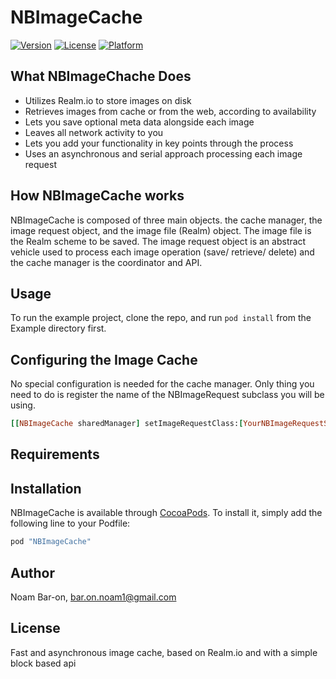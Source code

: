 # NBImageCache

[![Version](https://img.shields.io/cocoapods/v/NBImageCache.svg?style=flat)](http://cocoapods.org/pods/NBImageCache)
[![License](https://img.shields.io/cocoapods/l/NBImageCache.svg?style=flat)](http://cocoapods.org/pods/NBImageCache)
[![Platform](https://img.shields.io/cocoapods/p/NBImageCache.svg?style=flat)](http://cocoapods.org/pods/NBImageCache)

## What NBImageChache Does

 * Utilizes Realm.io to store images on disk
 * Retrieves images from cache or from the web, according to availability
 * Lets you save optional meta data alongside each image
 * Leaves all network activity to you
 * Lets you add your functionality in key points through the process 
 * Uses an asynchronous and serial approach processing each image request

## How NBImageCache works

NBImageCache is composed of three main objects. the cache manager, the image request object, and the image file (Realm) object. The image file is the Realm scheme to be saved. The image request object is an abstract vehicle used to process each image operation (save/ retrieve/ delete) and the cache manager is the coordinator and API.


## Usage

To run the example project, clone the repo, and run `pod install` from the Example directory first.

## Configuring the Image Cache

No special configuration is needed for the cache manager. Only thing you need to do is register the name of the NBImageRequest subclass you will be using.
```ruby
[[NBImageCache sharedManager] setImageRequestClass:[YourNBImageRequestSubClass class]];
```


## Requirements

## Installation

NBImageCache is available through [CocoaPods](http://cocoapods.org). To install
it, simply add the following line to your Podfile:

```ruby
pod "NBImageCache"
```

## Author

Noam Bar-on, bar.on.noam1@gmail.com

## License

<!--NBImageCache is available under the MIT license. See the LICENSE file for more info.-->
<!--=======-->
Fast and asynchronous image cache, based on Realm.io and with a simple block based api
